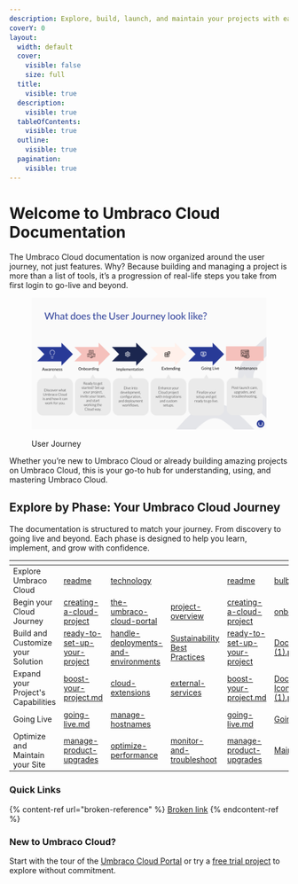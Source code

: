 ```yaml
---
description: Explore, build, launch, and maintain your projects with ease.
coverY: 0
layout:
  width: default
  cover:
    visible: false
    size: full
  title:
    visible: true
  description:
    visible: true
  tableOfContents:
    visible: true
  outline:
    visible: true
  pagination:
    visible: true
---
```


# Welcome to Umbraco Cloud Documentation

The Umbraco Cloud documentation is now organized around the user journey, not just features. Why? Because building and managing a project is more than a list of tools, it’s a progression of real-life steps you take from first login to go-live and beyond.

<figure><img src=".gitbook/assets/Cloud Docs Restructure.png" alt=""><figcaption><p>User Journey</p></figcaption></figure>

Whether you’re new to Umbraco Cloud or already building amazing projects on Umbraco Cloud, this is your go-to hub for understanding, using, and mastering Umbraco Cloud.

## Explore by Phase: Your Umbraco Cloud Journey

The documentation is structured to match your journey. From discovery to going live and beyond. Each phase is designed to help you learn, implement, and grow with confidence.

<table data-view="cards"><thead><tr><th></th><th data-type="content-ref"></th><th data-type="content-ref"></th><th data-type="content-ref"></th><th data-hidden data-card-target data-type="content-ref"></th><th data-hidden data-card-cover data-type="files"></th></tr></thead><tbody><tr><td>Explore Umbraco Cloud</td><td><a href="explore-umbraco-cloud-1/readme/">readme</a></td><td><a href="explore-umbraco-cloud-1/technology/">technology</a></td><td></td><td><a href="explore-umbraco-cloud-1/readme/">readme</a></td><td><a href=".gitbook/assets/bulb-icon.png">bulb-icon.png</a></td></tr><tr><td>Begin your Cloud Journey</td><td><a href="begin-your-cloud-journey/creating-a-cloud-project/">creating-a-cloud-project</a></td><td><a href="begin-your-cloud-journey/the-umbraco-cloud-portal/">the-umbraco-cloud-portal</a></td><td><a href="project-overview/">project-overview</a></td><td><a href="begin-your-cloud-journey/creating-a-cloud-project/">creating-a-cloud-project</a></td><td><a href=".gitbook/assets/onboarding.png">onboarding.png</a></td></tr><tr><td>Build and Customize your Solution</td><td><a href="build-and-customize-your-solution/ready-to-set-up-your-project/">ready-to-set-up-your-project</a></td><td><a href="build-and-customize-your-solution/handle-deployments-and-environments/">handle-deployments-and-environments</a></td><td><a href="https://app.gitbook.com/o/vHdmkfI8smZW50A5yIZD/s/ZOU4fHcVxqYnC8V1dry6/">Sustainability Best Practices</a></td><td><a href="build-and-customize-your-solution/ready-to-set-up-your-project/">ready-to-set-up-your-project</a></td><td><a href=".gitbook/assets/Documentations Icons_Umbraco_Cloud_Setup (1).png">Documentations Icons_Umbraco_Cloud_Setup (1).png</a></td></tr><tr><td>Expand your Project's Capabilities</td><td><a href="expand-your-projects-capabilities/boost-your-project.md">boost-your-project.md</a></td><td><a href="expand-your-projects-capabilities/cloud-extensions/">cloud-extensions</a></td><td><a href="expand-your-projects-capabilities/external-services/">external-services</a></td><td><a href="expand-your-projects-capabilities/boost-your-project.md">boost-your-project.md</a></td><td><a href=".gitbook/assets/Documentations Icons_Umbraco_CMS_Implementation_Composing (1).png">Documentations Icons_Umbraco_CMS_Implementation_Composing (1).png</a></td></tr><tr><td>Going Live</td><td><a href="go-live/going-live.md">going-live.md</a></td><td><a href="go-live/manage-hostnames/">manage-hostnames</a></td><td></td><td><a href="go-live/going-live.md">going-live.md</a></td><td><a href=".gitbook/assets/Going-Live.png">Going-Live.png</a></td></tr><tr><td>Optimize and Maintain your Site</td><td><a href="optimize-and-maintain-your-site/manage-product-upgrades/">manage-product-upgrades</a></td><td><a href="optimize-performance/">optimize-performance</a></td><td><a href="monitor-and-troubleshoot/">monitor-and-troubleshoot</a></td><td><a href="optimize-and-maintain-your-site/manage-product-upgrades/">manage-product-upgrades</a></td><td><a href=".gitbook/assets/Maintenance.png">Maintenance.png</a></td></tr></tbody></table>

### Quick Links

{% content-ref url="broken-reference" %}
[Broken link](broken-reference)
{% endcontent-ref %}

### New to Umbraco Cloud? <a href="#new-to-umbraco-cloud" id="new-to-umbraco-cloud"></a>

Start with the tour of the [Umbraco Cloud Portal](begin-your-cloud-journey/the-umbraco-cloud-portal/) or try a [free trial project](https://try.umbraco.com/cloud) to explore without commitment.
